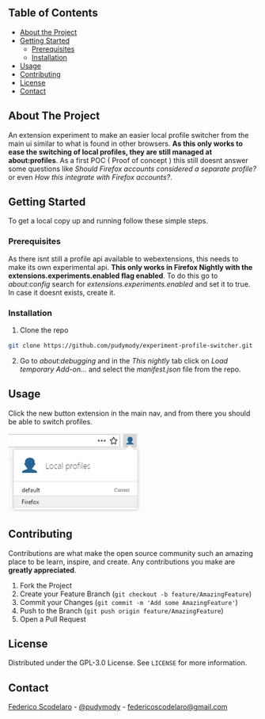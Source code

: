 ## Table of Contents

* [About the Project](#about-the-project)
* [Getting Started](#getting-started)
  * [Prerequisites](#prerequisites)
  * [Installation](#installation)
* [Usage](#usage)
* [Contributing](#contributing)
* [License](#license)
* [Contact](#contact)



<!-- ABOUT THE PROJECT -->
## About The Project

An extension experiment to make an easier local profile switcher from the main ui similar to what is found in other browsers. **As this only works to ease the switching of local profiles, they are still managed at about:profiles**. As a first POC ( Proof of concept ) this still doesnt answer some questions like *Should Firefox accounts considered a separate profile?* or even *How this integrate with Firefox accounts?*.

<!-- GETTING STARTED -->
## Getting Started

To get a local copy up and running follow these simple steps.

### Prerequisites

As there isnt still a profile api available to webextensions, this needs to make its own experimental api. **This only works in Firefox Nightly with the extensions.experiments.enabled flag enabled**. To do this go to *about:config* search for *extensions.experiments.enabled* and set it to true. In case it doesnt exists, create it.

### Installation

1. Clone the repo
```sh
git clone https://github.com/pudymody/experiment-profile-switcher.git
```
2. Go to *about:debugging* and in the *This nightly* tab click on *Load temporary Add-on...* and select the *manifest.json* file from the repo.



<!-- USAGE EXAMPLES -->
## Usage

Click the new button extension in the main nav, and from there you should be able to switch profiles.

![Preview image of the new button](./preview.png)


<!-- CONTRIBUTING -->
## Contributing

Contributions are what make the open source community such an amazing place to be learn, inspire, and create. Any contributions you make are **greatly appreciated**.

1. Fork the Project
2. Create your Feature Branch (`git checkout -b feature/AmazingFeature`)
3. Commit your Changes (`git commit -m 'Add some AmazingFeature'`)
4. Push to the Branch (`git push origin feature/AmazingFeature`)
5. Open a Pull Request



<!-- LICENSE -->
## License

Distributed under the GPL-3.0 License. See `LICENSE` for more information.



<!-- CONTACT -->
## Contact

[Federico Scodelaro](https://pudymody.netlify.com) - [@pudymody](https://twitter.com/pudymody) - federicoscodelaro@gmail.com